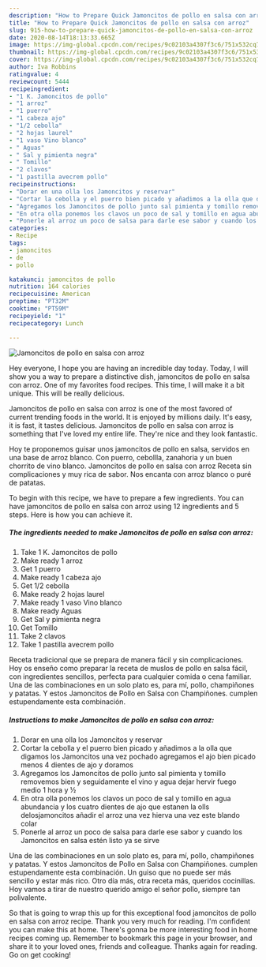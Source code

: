 ```yaml
---
description: "How to Prepare Quick Jamoncitos de pollo en salsa con arroz"
title: "How to Prepare Quick Jamoncitos de pollo en salsa con arroz"
slug: 915-how-to-prepare-quick-jamoncitos-de-pollo-en-salsa-con-arroz
date: 2020-08-14T18:13:33.665Z
image: https://img-global.cpcdn.com/recipes/9c02103a4307f3c6/751x532cq70/jamoncitos-de-pollo-en-salsa-con-arroz-foto-principal.jpg
thumbnail: https://img-global.cpcdn.com/recipes/9c02103a4307f3c6/751x532cq70/jamoncitos-de-pollo-en-salsa-con-arroz-foto-principal.jpg
cover: https://img-global.cpcdn.com/recipes/9c02103a4307f3c6/751x532cq70/jamoncitos-de-pollo-en-salsa-con-arroz-foto-principal.jpg
author: Iva Robbins
ratingvalue: 4
reviewcount: 5444
recipeingredient:
- "1 K. Jamoncitos de pollo"
- "1 arroz"
- "1 puerro"
- "1 cabeza ajo"
- "1/2 cebolla"
- "2 hojas laurel"
- "1 vaso Vino blanco"
- " Aguas"
- " Sal y pimienta negra"
- " Tomillo"
- "2 clavos"
- "1 pastilla avecrem pollo"
recipeinstructions:
- "Dorar en una olla los Jamoncitos y reservar"
- "Cortar la cebolla y el puerro bien picado y añadimos a la olla que digamos los Jamoncitos una vez pochado agregamos el ajo bien picado menos 4 dientes de ajo y doramos"
- "Agregamos los Jamoncitos de pollo junto sal pimienta y tomillo removemos bien y seguidamente el vino y agua dejar hervir fuego medio 1 hora y ½"
- "En otra olla ponemos los clavos un poco de sal y tomillo en agua abundancia y los cuatro dientes de ajo que estanen la olls delosjamoncitos añadir el arroz una vez hierva una vez este blando colar"
- "Ponerle al arroz un poco de salsa para darle ese sabor y cuando los Jamoncitos en salsa estén listo ya se sirve"
categories:
- Recipe
tags:
- jamoncitos
- de
- pollo

katakunci: jamoncitos de pollo 
nutrition: 164 calories
recipecuisine: American
preptime: "PT32M"
cooktime: "PT59M"
recipeyield: "1"
recipecategory: Lunch

---
```



![Jamoncitos de pollo en salsa con arroz](https://img-global.cpcdn.com/recipes/9c02103a4307f3c6/751x532cq70/jamoncitos-de-pollo-en-salsa-con-arroz-foto-principal.jpg)

Hey everyone, I hope you are having an incredible day today. Today, I will show you a way to prepare a distinctive dish, jamoncitos de pollo en salsa con arroz. One of my favorites food recipes. This time, I will make it a bit unique. This will be really delicious.

Jamoncitos de pollo en salsa con arroz is one of the most favored of current trending foods in the world. It is enjoyed by millions daily. It's easy, it is fast, it tastes delicious. Jamoncitos de pollo en salsa con arroz is something that I've loved my entire life. They're nice and they look fantastic.

Hoy te proponemos guisar unos jamoncitos de pollo en salsa, servidos en una base de arroz blanco. Con puerro, cebollla, zanahoria y un buen chorrito de vino blanco. Jamoncitos de pollo en salsa con arroz Receta sin complicaciones y muy rica de sabor. Nos encanta con arroz blanco o puré de patatas.


To begin with this recipe, we have to prepare a few ingredients. You can have jamoncitos de pollo en salsa con arroz using 12 ingredients and 5 steps. Here is how you can achieve it.

<!--inarticleads1-->

##### The ingredients needed to make Jamoncitos de pollo en salsa con arroz:

1. Take 1 K. Jamoncitos de pollo
1. Make ready 1 arroz
1. Get 1 puerro
1. Make ready 1 cabeza ajo
1. Get 1/2 cebolla
1. Make ready 2 hojas laurel
1. Make ready 1 vaso Vino blanco
1. Make ready  Aguas
1. Get  Sal y pimienta negra
1. Get  Tomillo
1. Take 2 clavos
1. Take 1 pastilla avecrem pollo


Receta tradicional que se prepara de manera fácil y sin complicaciones. Hoy os enseño como preparar la receta de muslos de pollo en salsa fácil, con ingredientes sencillos, perfecta para cualquier comida o cena familiar. Una de las combinaciones en un solo plato es, para mí, pollo, champiñones y patatas. Y estos Jamoncitos de Pollo en Salsa con Champiñones. cumplen estupendamente esta combinación. 

<!--inarticleads2-->

##### Instructions to make Jamoncitos de pollo en salsa con arroz:

1. Dorar en una olla los Jamoncitos y reservar
1. Cortar la cebolla y el puerro bien picado y añadimos a la olla que digamos los Jamoncitos una vez pochado agregamos el ajo bien picado menos 4 dientes de ajo y doramos
1. Agregamos los Jamoncitos de pollo junto sal pimienta y tomillo removemos bien y seguidamente el vino y agua dejar hervir fuego medio 1 hora y ½
1. En otra olla ponemos los clavos un poco de sal y tomillo en agua abundancia y los cuatro dientes de ajo que estanen la olls delosjamoncitos añadir el arroz una vez hierva una vez este blando colar
1. Ponerle al arroz un poco de salsa para darle ese sabor y cuando los Jamoncitos en salsa estén listo ya se sirve


Una de las combinaciones en un solo plato es, para mí, pollo, champiñones y patatas. Y estos Jamoncitos de Pollo en Salsa con Champiñones. cumplen estupendamente esta combinación. Un guiso que no puede ser más sencillo y estar más rico. Otro día más, otra receta más, queridos cocinillas. Hoy vamos a tirar de nuestro querido amigo el señor pollo, siempre tan polivalente. 

So that is going to wrap this up for this exceptional food jamoncitos de pollo en salsa con arroz recipe. Thank you very much for reading. I'm confident you can make this at home. There's gonna be more interesting food in home recipes coming up. Remember to bookmark this page in your browser, and share it to your loved ones, friends and colleague. Thanks again for reading. Go on get cooking!
